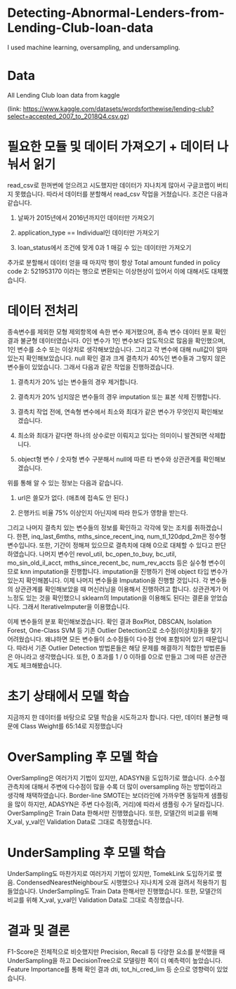 # Detecting-Abnormal-Lenders-from-Lending-Club-loan-data
I used machine learning, oversampling, and undersampling.

# Data
All Lending Club loan data from kaggle

(link: https://www.kaggle.com/datasets/wordsforthewise/lending-club?select=accepted_2007_to_2018Q4.csv.gz)

# 필요한 모듈 및 데이터 가져오기 + 데이터 나눠서 읽기
read_csv로 한꺼번에 얻으려고 시도했지만 데이터가 지나치게 많아서 구글코랩이 버티지 못했습니다. 따라서 데이터를 분할해서 read_csv 작업을 거쳤습니다. 조건은 다음과 같습니다.

1. 날짜가 2015년에서 2016년까지인 데이터만 가져오기

2. application_type == Individual인 데이터만 가져오기

3. loan_status에서 조건에 맞게 0과 1 매길 수 있는 데이터만 가져오기

추가로 분할해서 데이터 얻을 때 마지막 행이 항상 Total amount funded in policy code 2: 521953170 이라는 행으로 변환되는 이상현상이 있어서 이에 대해서도 대체했습니다.

# 데이터 전처리
종속변수를 제외한 모형 제외항목에 속한 변수 제거했으며, 종속 변수 데이터 분포 확인 결과 불균형 데이터였습니다. 0인 변수가 1인 변수보다 압도적으로 많음을 확인했으며, 1인 변수를 소수 또는 이상치로 생각해보았습니다. 그리고 각 변수에 대해 null값이 얼마 있는지 확인해보았습니다. null 확인 결과 크게 결측치가 40%인 변수들과 그렇지 않은 변수들이 있었습니다. 그래서 다음과 같은 작업을 진행하겠습니다.

1. 결측치가 20% 넘는 변수들의 경우 제거합니다.

2. 결측치가 20% 넘지않은 변수들의 경우 imputation 또는 표본 삭제 진행합니다.

3. 결측치 작업 전에, 연속형 변수에서 최소와 최대가 같은 변수가 무엇인지 확인해보겠습니다.

4. 최소와 최대가 같다면 하나의 상수로만 이뤄지고 있다는 의미이니 발견되면 삭제합니다.

5. object형 변수 / 숫자형 변수 구분해서 null에 따른 타 변수와 상관관계를 확인해보겠습니다.

위를 통해 알 수 있는 정보는 다음과 같습니다.

1. url은 쓸모가 없다. (애초에 접속도 안 된다.)

2. 은행카드 비율 75% 이상인지 아닌지에 따라 한도가 영향을 받는다.

그리고 나머지 결측치 있는 변수들의 정보를 확인하고 각각에 맞는 조치를 취하겠습니다. 한편, inq_last_6mths, mths_since_recent_inq, num_tl_120dpd_2m은 정수형 변수입니다. 또한, 기간이 정해져 있으므로 결측치에 대해 0으로 대체할 수 있다고 판단하였습니다. 나머지 변수인 revol_util, bc_open_to_buy, bc_util, mo_sin_old_il_acct, mths_since_recent_bc, num_rev_accts 등은 실수형 변수이므로 knn imputation을 진행합니다. imputation을 진행하기 전에 object 타입 변수가 있는지 확인해봅니다. 이제 나머지 변수들을 Imputation을 진행할 것입니다. 각 변수들의 상관관계를 확인해보았을 때 머신러닝을 이용해서 진행하려고 합니다. 상관관계가 어느정도 있는 것을 확인했으니 sklearn의 Imputation을 이용해도 된다는 결론을 얻었습니다. 그래서 IterativeImputer을 이용했습니다.

이제 변수들의 분포 확인해보겠습니다. 확인 결과 BoxPlot, DBSCAN, Isolation Forest, One-Class SVM 등 기존 Outlier Detection으로 소수점(이상치)들을 찾기 어려웠습니다. 왜냐하면 모든 변수들이 소수점들이 다수점 안에 포함되어 있기 때문입니다. 따라서 기존 Outlier Detection 방법론들은 해당 문제를 해결하기 적합한 방법론들은 아니라고 생각했습니다. 또한, 0 초과를 1 / 0 이하를 0으로 만들고 그에 따른 상관관계도 체크해봤습니다.

# 초기 상태에서 모델 학습
지금까지 한 데이터를 바탕으로 모델 학습을 시도하고자 합니다. 다만, 데이터 불균형 때문에 Class Weight를 65:14로 지정했습니다

# OverSampling 후 모델 학습
OverSampling은 여러가지 기법이 있지만, ADASYN을 도입하기로 했습니다. 소수점 관측치에 대해서 주변에 다수점이 많을 수록 더 많이 oversampling 하는 방법이라고 생각해 채택하였습니다. Border-line SMOTE는 보더라인에 가까우면 동일하게 샘플링을 많이 하지만, ADASYN은 주변 다수점(즉, 거리)에 따라서 샘플링 수가 달라집니다. OverSampling은 Train Data 한해서만 진행했습니다. 또한, 모델간의 비교를 위해 X_val, y_val인 Validation Data로 그대로 측정했습니다.

# UnderSampling 후 모델 학습
UnderSampling도 마찬가지로 여러가지 기법이 있지만, TomekLink 도입하기로 했음. CondensedNearestNeighbour도 시행했으나 지나치게 오래 걸려서 적용하기 힘들었습니다. UnderSampling도 Train Data 한해서만 진행했습니다. 또한, 모델간의 비교를 위해 X_val, y_val인 Validation Data로 그대로 측정했습니다.

# 결과 및 결론
F1-Score은 전체적으로 비슷했지만 Precision, Recall 등 다양한 요소를 분석했을 때 UnderSampling을 하고 DecisionTree으로 모델링한 쪽이 더 예측력이 높았습니다. Feature Importance를 통해 확인 결과 dti, tot_hi_cred_lim 등 순으로 영향력이 있었습니다.
